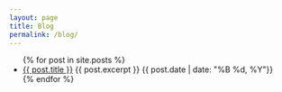 ```yaml
---
layout: page
title: Blog
permalink: /blog/
---
```

<ul>
  {% for post in site.posts %}
    <li>
      <a href="{{ post.url }}">{{ post.title }}</a>
      {{ post.excerpt }}
      {{ post.date | date: "%B %d, %Y"}}	
    </li>
  {% endfor %}
</ul>
